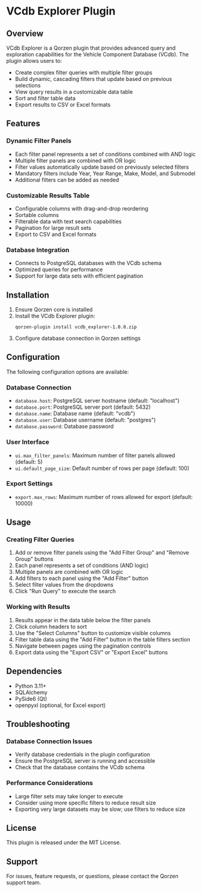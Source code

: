 # VCdb Explorer Plugin

## Overview

VCdb Explorer is a Qorzen plugin that provides advanced query and exploration capabilities for the Vehicle Component Database (VCdb). The plugin allows users to:

- Create complex filter queries with multiple filter groups
- Build dynamic, cascading filters that update based on previous selections
- View query results in a customizable data table
- Sort and filter table data
- Export results to CSV or Excel formats

## Features

### Dynamic Filter Panels

- Each filter panel represents a set of conditions combined with AND logic
- Multiple filter panels are combined with OR logic
- Filter values automatically update based on previously selected filters
- Mandatory filters include Year, Year Range, Make, Model, and Submodel
- Additional filters can be added as needed

### Customizable Results Table

- Configurable columns with drag-and-drop reordering
- Sortable columns
- Filterable data with text search capabilities
- Pagination for large result sets
- Export to CSV and Excel formats

### Database Integration

- Connects to PostgreSQL databases with the VCdb schema
- Optimized queries for performance
- Support for large data sets with efficient pagination

## Installation

1. Ensure Qorzen core is installed
2. Install the VCdb Explorer plugin:
   ```
   qorzen-plugin install vcdb_explorer-1.0.0.zip
   ```
3. Configure database connection in Qorzen settings

## Configuration

The following configuration options are available:

### Database Connection

- `database.host`: PostgreSQL server hostname (default: "localhost")
- `database.port`: PostgreSQL server port (default: 5432)
- `database.name`: Database name (default: "vcdb")
- `database.user`: Database username (default: "postgres")
- `database.password`: Database password

### User Interface

- `ui.max_filter_panels`: Maximum number of filter panels allowed (default: 5)
- `ui.default_page_size`: Default number of rows per page (default: 100)

### Export Settings

- `export.max_rows`: Maximum number of rows allowed for export (default: 10000)

## Usage

### Creating Filter Queries

1. Add or remove filter panels using the "Add Filter Group" and "Remove Group" buttons
2. Each panel represents a set of conditions (AND logic)
3. Multiple panels are combined with OR logic
4. Add filters to each panel using the "Add Filter" button
5. Select filter values from the dropdowns
6. Click "Run Query" to execute the search

### Working with Results

1. Results appear in the data table below the filter panels
2. Click column headers to sort
3. Use the "Select Columns" button to customize visible columns
4. Filter table data using the "Add Filter" button in the table filters section
5. Navigate between pages using the pagination controls
6. Export data using the "Export CSV" or "Export Excel" buttons

## Dependencies

- Python 3.11+
- SQLAlchemy
- PySide6 (Qt)
- openpyxl (optional, for Excel export)

## Troubleshooting

### Database Connection Issues

- Verify database credentials in the plugin configuration
- Ensure the PostgreSQL server is running and accessible
- Check that the database contains the VCdb schema

### Performance Considerations

- Large filter sets may take longer to execute
- Consider using more specific filters to reduce result size
- Exporting very large datasets may be slow; use filters to reduce size

## License

This plugin is released under the MIT License.

## Support

For issues, feature requests, or questions, please contact the Qorzen support team.